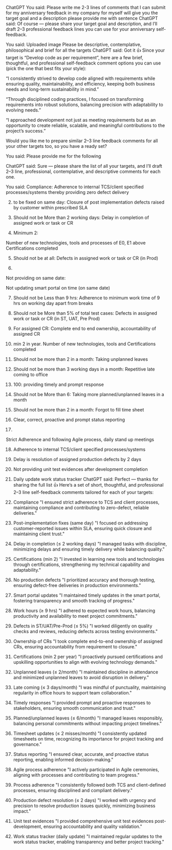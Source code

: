 

ChatGPT
You said:
Please write me 2-3 lines of comments  that I can submit for my anniversary feedback in my company for myself will give you the target goal and a description please provide me with sentence
ChatGPT said:
Of course — please share your target goal and description, and I’ll draft 2–3 professional feedback lines you can use for your anniversary self-feedback.

You said:
Uploaded image
Please be descriptive, contemplative, philosophical and brief for all the targets
ChatGPT said:
Got it 👍 Since your target is “Develop code as per requirement”, here are a few brief, thoughtful, and professional self-feedback comment options you can use (pick the one that best fits your style):

“I consistently strived to develop code aligned with requirements while ensuring quality, maintainability, and efficiency, keeping both business needs and long-term sustainability in mind.”

“Through disciplined coding practices, I focused on transforming requirements into robust solutions, balancing precision with adaptability to evolving needs.”

“I approached development not just as meeting requirements but as an opportunity to create reliable, scalable, and meaningful contributions to the project’s success.”

Would you like me to prepare similar 2–3 line feedback comments for all your other targets too, so you have a ready set?

You said:
Please provide me for the following

ChatGPT said:
Sure — please share the list of all your targets, and I’ll draft 2–3 line, professional, contemplative, and descriptive comments for each one.

You said:
Compliance: Adherence to internal TCS/client specified processes/systems thereby providing zero defect delivery

2. to be fixed on same day: Closure of post implementation defects raised by customer within prescribed SLA

3. Should not be More than 2 working days: Delay in completion of assigned work or task or CR

4. Minimum 2:

Number of new technologies, tools and processes of E0, E1 above Certifications completed

5. Should not be at all: Defects in assigned work or task or CR (in Prod)

6.

Not providing on same date:

Not updating smart portal on time (on same date)

7. Should not be Less than 9 hrs: Adherence to minimum work time of 9 hrs on working day apart from breaks

8. Should not be More than 5% of total test cases: Defects in assigned work or task or CR (in ST, UAT, Pre Prod)

9. For assigned CR: Complete end to end ownership, accountability of assigned CR

10. min 2 in year. Number of new technologies, tools and Certifications completed

11. Should not be more than 2 in a month: Taking unplanned leaves

12. Should not be more than 3 working days in a month: Repetitive late coming to office

13. 100: providing timely and prompt response

14. Should not be More than 6: Taking more planned/unplanned leaves in a month

15. Should not be more than 2 in a month: Forgot to fill time sheet

16. Clear, correct, proactive and prompt status reporting

17.

Strict Adherence and following Agile process, daily stand up meetings

18. Adherence to internal TCS/client specified processes/systems

19. Delay is resolution of assigned production defects by 2 days

20. Not providing unit test evidences after development completion

21. Daily update work status tracker
ChatGPT said:
Perfect — thanks for sharing the full list 👍
Here’s a set of short, thoughtful, and professional 2–3 line self-feedback comments tailored for each of your targets:

1. Compliance
"I ensured strict adherence to TCS and client processes, maintaining compliance and contributing to zero-defect, reliable deliveries."

2. Post-implementation fixes (same day)
"I focused on addressing customer-reported issues within SLA, ensuring quick closure and maintaining client trust."

3. Delay in completion (≤ 2 working days)
"I managed tasks with discipline, minimizing delays and ensuring timely delivery while balancing quality."

4. Certifications (min 2)
"I invested in learning new tools and technologies through certifications, strengthening my technical capability and adaptability."

5. No production defects
"I prioritized accuracy and thorough testing, ensuring defect-free deliveries in production environments."

6. Smart portal updates
"I maintained timely updates in the smart portal, fostering transparency and smooth tracking of progress."

7. Work hours (≥ 9 hrs)
"I adhered to expected work hours, balancing productivity and availability to meet project commitments."

8. Defects in ST/UAT/Pre-Prod (≤ 5%)
"I worked diligently on quality checks and reviews, reducing defects across testing environments."

9. Ownership of CRs
"I took complete end-to-end ownership of assigned CRs, ensuring accountability from requirement to closure."

10. Certifications (min 2 per year)
"I proactively pursued certifications and upskilling opportunities to align with evolving technology demands."

11. Unplanned leaves (≤ 2/month)
"I maintained discipline in attendance and minimized unplanned leaves to avoid disruption in delivery."

12. Late coming (≤ 3 days/month)
"I was mindful of punctuality, maintaining regularity in office hours to support team collaboration."

13. Timely responses
"I provided prompt and proactive responses to stakeholders, ensuring smooth communication and trust."

14. Planned/unplanned leaves (≤ 6/month)
"I managed leaves responsibly, balancing personal commitments without impacting project timelines."

15. Timesheet updates (≤ 2 misses/month)
"I consistently updated timesheets on time, recognizing its importance for project tracking and governance."

16. Status reporting
"I ensured clear, accurate, and proactive status reporting, enabling informed decision-making."

17. Agile process adherence
"I actively participated in Agile ceremonies, aligning with processes and contributing to team progress."

18. Process adherence
"I consistently followed both TCS and client-defined processes, ensuring disciplined and compliant delivery."

19. Production defect resolution (≤ 2 days)
"I worked with urgency and precision to resolve production issues quickly, minimizing business impact."

20. Unit test evidences
"I provided comprehensive unit test evidences post-development, ensuring accountability and quality validation."

21. Work status tracker (daily update)
"I maintained regular updates to the work status tracker, enabling transparency and better project tracking."
